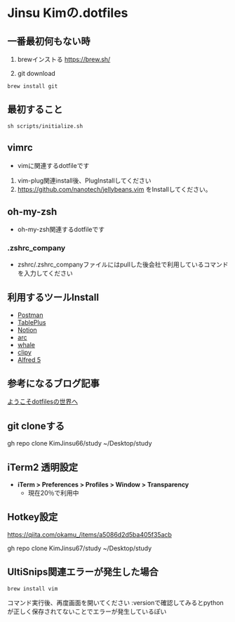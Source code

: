 # Jinsu Kimの.dotfiles

## 一番最初何もない時

1. brewインストる
https://brew.sh/

2. git download
```shell
brew install git
```

## 最初すること
```
sh scripts/initialize.sh
```

## vimrc

- vimに関連するdotfileです

1. vim-plug関連install後、PlugInstallしてください
2. https://github.com/nanotech/jellybeans.vim をInstallしてください。

## oh-my-zsh

- oh-my-zsh関連するdotfileです

### .zshrc_company
- zshrc/.zshrc_companyファイルにはpullした後会社で利用しているコマンドを入力してください

## 利用するツールInstall

- [Postman](https://www.postman.com/)
- [TablePlus](https://tableplus.com/)
- [Notion](https://www.notion.so/ja-jp/desktop)
- [arc](https://arc.net/)
- [whale](https://whale.naver.com/en/download/mac/)
- [clipy](https://clipy-app.com/)
- [Alfred 5](https://www.alfredapp.com/)


## 参考になるブログ記事

[ようこそdotfilesの世界へ](https://qiita.com/yutkat/items/c6c7584d9795799ee164)

## git cloneする

gh repo clone KimJinsu66/study ~/Desktop/study

## iTerm2 透明設定

- **iTerm > Preferences > Profiles > Window > Transparency**
    - 現在20％で利用中

## Hotkey設定

https://qiita.com/okamu_/items/a5086d2d5ba405f35acb

gh repo clone KimJinsu67/study ~/Desktop/study

## UltiSnips関連エラーが発生した場合
```shell
brew install vim
```
コマンド実行後、再度画面を開いてください
:versionで確認してみるとpythonが正しく保存されてないことでエラーが発生しているぽい
